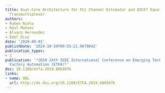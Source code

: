 ```yaml
---
title: Dual-Core Architecture for PLC Channel Estimator and ASCET Equalizer in a FBMC
  Transmultiplexer
authors:
- Ruben Nieto
- Raul Mateos
- Alvaro Hernandez
- Edel Diaz
date: '2019-09-01'
publishDate: '2024-10-20T09:55:21.967904Z'
publication_types:
- 1
publication: '*2019 24th IEEE International Conference on Emerging Technologies and
  Factory Automation (ETFA)*'
doi: 10.1109/etfa.2019.8869476
links:
- name: URL
  url: http://dx.doi.org/10.1109/ETFA.2019.8869476
---
```


